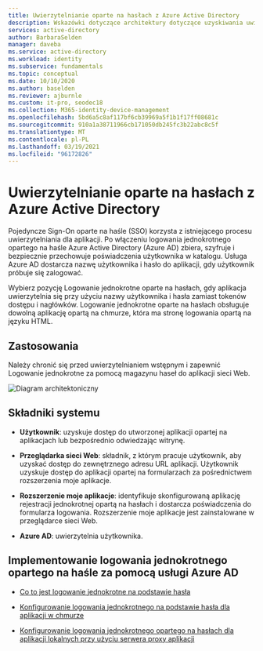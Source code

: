 ```yaml
---
title: Uwierzytelnianie oparte na hasłach z Azure Active Directory
description: Wskazówki dotyczące architektury dotyczące uzyskiwania uwierzytelniania opartego na hasłach z Azure Active Directory.
services: active-directory
author: BarbaraSelden
manager: daveba
ms.service: active-directory
ms.workload: identity
ms.subservice: fundamentals
ms.topic: conceptual
ms.date: 10/10/2020
ms.author: baselden
ms.reviewer: ajburnle
ms.custom: it-pro, seodec18
ms.collection: M365-identity-device-management
ms.openlocfilehash: 5bd6a5c8af117bf6cb39969a5f1b1f17ff08681c
ms.sourcegitcommit: 910a1a38711966cb171050db245fc3b22abc8c5f
ms.translationtype: MT
ms.contentlocale: pl-PL
ms.lasthandoff: 03/19/2021
ms.locfileid: "96172826"
---
```

# <a name="password-based-authentication-with-azure-active-directory"></a>Uwierzytelnianie oparte na hasłach z Azure Active Directory

Pojedyncze Sign-On oparte na haśle (SSO) korzysta z istniejącego procesu uwierzytelniania dla aplikacji. Po włączeniu logowania jednokrotnego opartego na haśle Azure Active Directory (Azure AD) zbiera, szyfruje i bezpiecznie przechowuje poświadczenia użytkownika w katalogu. Usługa Azure AD dostarcza nazwę użytkownika i hasło do aplikacji, gdy użytkownik próbuje się zalogować.

Wybierz pozycję Logowanie jednokrotne oparte na hasłach, gdy aplikacja uwierzytelnia się przy użyciu nazwy użytkownika i hasła zamiast tokenów dostępu i nagłówków. Logowanie jednokrotne oparte na hasłach obsługuje dowolną aplikację opartą na chmurze, która ma stronę logowania opartą na języku HTML. 

## <a name="use-when"></a>Zastosowania

Należy chronić się przed uwierzytelnianiem wstępnym i zapewnić Logowanie jednokrotne za pomocą magazynu haseł do aplikacji sieci Web.

![Diagram architektoniczny](./media/authentication-patterns/password-based-sso-auth.png)


## <a name="components-of-system"></a>Składniki systemu

* **Użytkownik**: uzyskuje dostęp do utworzonej aplikacji opartej na aplikacjach lub bezpośrednio odwiedzając witrynę. 

* **Przeglądarka sieci Web**: składnik, z którym pracuje użytkownik, aby uzyskać dostęp do zewnętrznego adresu URL aplikacji. Użytkownik uzyskuje dostęp do aplikacji opartej na formularzach za pośrednictwem rozszerzenia moje aplikacje. 

* **Rozszerzenie moje aplikacje**: identyfikuje skonfigurowaną aplikację rejestracji jednokrotnej opartą na hasłach i dostarcza poświadczenia do formularza logowania. Rozszerzenie moje aplikacje jest zainstalowane w przeglądarce sieci Web. 

* **Azure AD**: uwierzytelnia użytkownika.

## <a name="implement-password-based-sso-with-azure-ad"></a>Implementowanie logowania jednokrotnego opartego na haśle za pomocą usługi Azure AD

* [Co to jest logowanie jednokrotne na podstawie hasła](../manage-apps/what-is-single-sign-on.md) 

* [Konfigurowanie logowania jednokrotnego na podstawie hasła dla aplikacji w chmurze ](../manage-apps/configure-password-single-sign-on-non-gallery-applications.md)

* [Konfigurowanie logowania jednokrotnego opartego na hasłach dla aplikacji lokalnych przy użyciu serwera proxy aplikacji](../manage-apps/application-proxy-configure-single-sign-on-password-vaulting.md)

